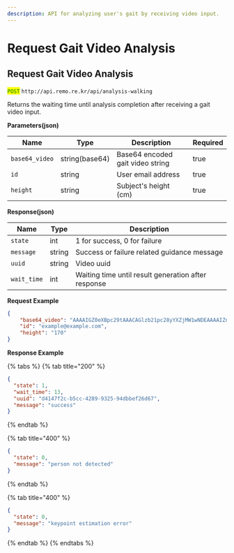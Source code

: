 ```yaml
---
description: API for analyzing user's gait by receiving video input.
---
```


# Request Gait Video Analysis

## Request Gait Video Analysis

<mark style="color:green;">`POST`</mark> `http://api.remo.re.kr/api/analysis-walking`

Returns the waiting time until analysis completion after receiving a gait video input.

**Parameters(json)**

| Name | Type | Description | Required |
|------|------|-------------|-----------|
| `base64_video` | string(base64) | Base64 encoded gait video string | true |
| `id` | string | User email address | true |
| `height` | string | Subject's height (cm) | true |

**Response(json)**

| Name | Type | Description |
|------|------|-------------|
| `state` | int | 1 for success, 0 for failure |
| `message` | string | Success or failure related guidance message |
| `uuid` | string | Video uuid |
| `wait_time` | int | Waiting time until result generation after response |

**Request Example**

```json
{
    "base64_video": "AAAAIGZ0eXBpc29tAAACAGlzb21pc28yYXZjMW1wNDEAAAAIZnJlZQAK/7BtZGF0AAACugYF … (truncated)",
    "id": "example@example.com",
    "height": "170"
}
```

**Response Example**

{% tabs %}
{% tab title="200" %}
```json
{
  "state": 1,
  "wait_time": 13,
  "uuid": "d4147f2c-b5cc-4289-9325-94dbbef26d67",
  "message": "success"
}
```
{% endtab %}

{% tab title="400" %}
```json
{
  "state": 0,
  "message": "person not detected"
}
```
{% endtab %}

{% tab title="400" %}
```json
{
  "state": 0,
  "message": "keypoint estimation error"
}
```
{% endtab %}
{% endtabs %}